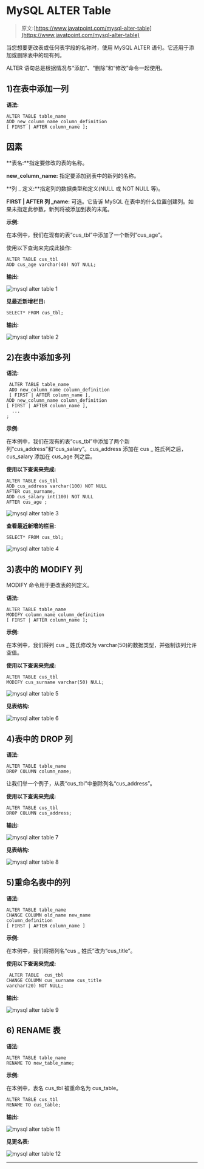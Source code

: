 # MySQL ALTER Table

> 原文:[https://www.javatpoint.com/mysql-alter-table](https://www.javatpoint.com/mysql-alter-table)

当您想要更改表或任何表字段的名称时，使用 MySQL ALTER 语句。它还用于添加或删除表中的现有列。

ALTER 语句总是根据情况与“添加”、“删除”和“修改”命令一起使用。

## 1)在表中添加一列

**语法:**

```
ALTER TABLE table_name
ADD new_column_name column_definition
[ FIRST | AFTER column_name ];

```

## 因素

**表名:**指定要修改的表的名称。

**new_column_name:** 指定要添加到表中的新列的名称。

**列 _ 定义:**指定列的数据类型和定义(NULL 或 NOT NULL 等)。

**FIRST | AFTER 列 _name:** 可选。它告诉 MySQL 在表中的什么位置创建列。如果未指定此参数，新列将被添加到表的末尾。

**示例:**

在本例中，我们在现有的表“cus_tbl”中添加了一个新列“cus_age”。

使用以下查询来完成此操作:

```
ALTER TABLE cus_tbl
ADD cus_age varchar(40) NOT NULL;

```

**输出:**

![mysql alter table 1](../Images/490d9341803db24130c2ac8e56a57055.png)

**见最近新增栏目:**

```
SELECT* FROM cus_tbl;

```

**输出:**

![mysql alter table 2](../Images/054324a510092ec65dc762a743733197.png)

## 2)在表中添加多列

**语法:**

```
 ALTER TABLE table_name
 ADD new_column_name column_definition
 [ FIRST | AFTER column_name ],
ADD new_column_name column_definition
[ FIRST | AFTER column_name ],
  ...
;

```

**示例:**

在本例中，我们在现有的表“cus_tbl”中添加了两个新列“cus_address”和“cus_salary”。cus_address 添加在 cus _ 姓氏列之后，cus_salary 添加在 cus_age 列之后。

**使用以下查询来完成:**

```
ALTER TABLE cus_tbl
ADD cus_address varchar(100) NOT NULL
AFTER cus_surname,
ADD cus_salary int(100) NOT NULL
AFTER cus_age ;

```

![mysql alter table 3](../Images/8eddef4a0caabd963993201711be75d1.png)

**查看最近新增的栏目:**

```
SELECT* FROM cus_tbl;

```

![mysql alter table 4](../Images/c2a1f0263a2ad355e02bae02105e06e8.png)

## 3)表中的 MODIFY 列

MODIFY 命令用于更改表的列定义。

**语法:**

```
ALTER TABLE table_name
MODIFY column_name column_definition
[ FIRST | AFTER column_name ];

```

**示例:**

在本例中，我们将列 cus _ 姓氏修改为 varchar(50)的数据类型，并强制该列允许空值。

**使用以下查询来完成:**

```
ALTER TABLE cus_tbl
MODIFY cus_surname varchar(50) NULL;

```

![mysql alter table 5](../Images/ae5038d1a1913f12e437dfbf43043e35.png)

**见表结构:**

![mysql alter table 6](../Images/68b0d7f29610f6a536fe8e637e123395.png)

## 4)表中的 DROP 列

**语法:**

```
ALTER TABLE table_name
DROP COLUMN column_name;

```

让我们举一个例子，从表“cus_tbl”中删除列名“cus_address”。

**使用以下查询来完成:**

```
ALTER TABLE cus_tbl
DROP COLUMN cus_address;

```

**输出:**

![mysql alter table 7](../Images/70f1cc3443c7ce087104d8fd805f028d.png)

**见表结构:**

![mysql alter table 8](../Images/34c448d0ec6bd6a1d120436888c95e4f.png)

## 5)重命名表中的列

**语法:**

```
ALTER TABLE table_name
CHANGE COLUMN old_name new_name 
column_definition
[ FIRST | AFTER column_name ]

```

**示例:**

在本例中，我们将把列名“cus _ 姓氏”改为“cus_title”。

**使用以下查询来完成:**

```
 ALTER TABLE  cus_tbl
CHANGE COLUMN cus_surname cus_title
varchar(20) NOT NULL;

```

**输出:**

![mysql alter table 9](../Images/7e7c26b19a42424a85c81909a0046039.png)

## 6) RENAME 表

**语法:**

```
ALTER TABLE table_name
RENAME TO new_table_name;

```

**示例:**

在本例中，表名 cus_tbl 被重命名为 cus_table。

```
ALTER TABLE cus_tbl
RENAME TO cus_table;

```

**输出:**

![mysql alter table 11](../Images/9da32daf4e50fc944a9475790f7e5126.png)

**见更名表:**

![mysql alter table 12](../Images/31163f339e4b82fc6520e67d71fd5699.png)

* * *